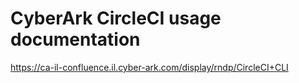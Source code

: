 # CyberArk CircleCI usage documentation

https://ca-il-confluence.il.cyber-ark.com/display/rndp/CircleCI+CLI


